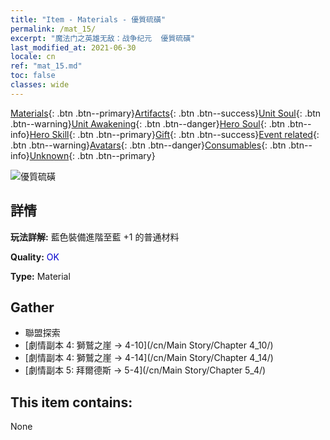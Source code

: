 ```yaml
---
title: "Item - Materials - 優質硫磺"
permalink: /mat_15/
excerpt: "魔法门之英雄无敌：战争纪元  優質硫磺"
last_modified_at: 2021-06-30
locale: cn
ref: "mat_15.md"
toc: false
classes: wide
---
```

 [Materials](/ItemsCN/){: .btn .btn--primary}[Artifacts](/ItemsCN/Artifacts/){: .btn .btn--success}[Unit Soul](/ItemsCN/UnitSoul/){: .btn .btn--warning}[Unit Awakening](/ItemsCN/UnitAwakening/){: .btn .btn--danger}[Hero Soul](/ItemsCN/HeroSoul/){: .btn .btn--info}[Hero Skill](/ItemsCN/HeroSkill/){: .btn .btn--primary}[Gift](/ItemsCN/Gift/){: .btn .btn--success}[Event related](/ItemsCN/Events/){: .btn .btn--warning}[Avatars](/ItemsCN/Avatars/){: .btn .btn--danger}[Consumables](/ItemsCN/Consumables/){: .btn .btn--info}[Unknown](/ItemsCN/Unknown/){: .btn .btn--primary}

 ![優質硫磺](/images/t/i_cailiao_liuhuang1.png)

## 詳情
 **玩法詳解:** 藍色裝備進階至藍 +1 的普通材料

 **Quality:** <span style="color: #0000CD">OK</span>

 **Type:** Material

## Gather

*    聯盟探索 
*    [劇情副本 4: 獅鷲之崖 -> 4-10](/cn/Main Story/Chapter 4_10/) 
*    [劇情副本 4: 獅鷲之崖 -> 4-14](/cn/Main Story/Chapter 4_14/) 
*    [劇情副本 5: 拜爾德斯 -> 5-4](/cn/Main Story/Chapter 5_4/) 

## This item contains:

  None

